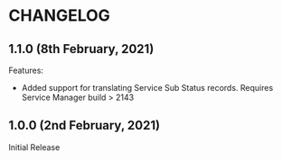 # CHANGELOG

## 1.1.0 (8th February, 2021)

Features:

- Added support for translating Service Sub Status records. Requires Service Manager build > 2143

## 1.0.0 (2nd February, 2021)

Initial Release
